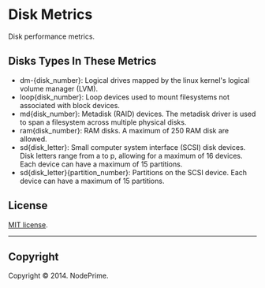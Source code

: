 Disk Metrics
===

Disk performance metrics.


## Disks Types In These Metrics

- dm-{disk_number}: Logical drives mapped by the linux kernel's logical volume manager (LVM).
- loop{disk_number}: Loop devices used to mount filesystems not associated with block devices.
- md{disk_number}: Metadisk (RAID) devices. The metadisk driver is used to span a filesystem across multiple physical disks.
- ram{disk_number}: RAM disks. A maximum of 250 RAM disk are allowed.
- sd{disk_letter}: Small computer system interface (SCSI) disk devices. Disk letters range from a to p, allowing for a maximum of 16 devices. Each device can have a maximum of 15 partitions.
- sd{disk_letter}{partition_number}: Partitions on the SCSI device. Each device can have a maximum of 15 partitions.


## License

[MIT license](http://opensource.org/licenses/MIT). 


---
## Copyright

Copyright &copy; 2014. NodePrime.

